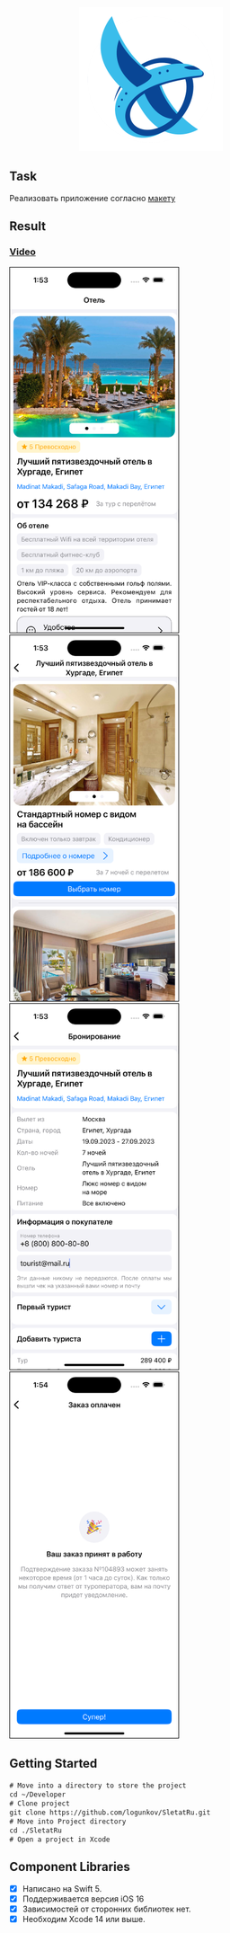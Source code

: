 <div align="center">
<img src="images/logo.png" alt="SletatRu Logo" width="256" />
</div>

## Task

Реализовать приложение согласно [макету](https://www.figma.com/file/33MKMNqJedmRgipHlpsqaf/iOS?type=design&node-id=0-1&mode=design)

## Result

### [Video](https://www.youtube.com/watch?v=SAXTwFr7Ce4&list=LL&index=1)

<img src="images/step1.png" width="300" style="border: 1px solid black; margin-right: 10px;">
<img src="images/step2.png" width="300" style="border: 1px solid black;">

<img src="images/step3.png" width="300" style="border: 1px solid black; margin-right: 10px;">
<img src="images/step4.png" width="300" style="border: 1px solid black;">

## Getting Started

```
# Move into a directory to store the project
cd ~/Developer
# Clone project
git clone https://github.com/logunkov/SletatRu.git
# Move into Project directory
cd ./SletatRu
# Open a project in Xcode 
```

## Component Libraries
- [x] Написано на Swift 5.
- [x] Поддерживается версия iOS 16
- [x] Зависимостей от сторонних библиотек нет.
- [x] Необходим Xcode 14 или выше.
